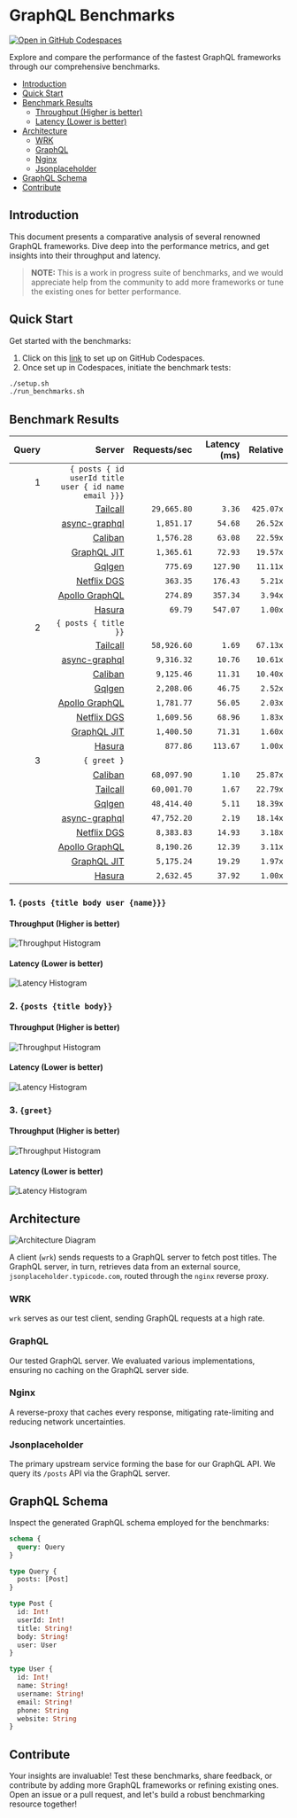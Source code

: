# GraphQL Benchmarks <!-- omit from toc -->

[![Open in GitHub Codespaces](https://github.com/codespaces/badge.svg)](https://codespaces.new/tailcallhq/graphql-benchmarks)

Explore and compare the performance of the fastest GraphQL frameworks through our comprehensive benchmarks.

- [Introduction](#introduction)
- [Quick Start](#quick-start)
- [Benchmark Results](#benchmark-results)
  - [Throughput (Higher is better)](#throughput-higher-is-better)
  - [Latency (Lower is better)](#latency-lower-is-better)
- [Architecture](#architecture)
  - [WRK](#wrk)
  - [GraphQL](#graphql)
  - [Nginx](#nginx)
  - [Jsonplaceholder](#jsonplaceholder)
- [GraphQL Schema](#graphql-schema)
- [Contribute](#contribute)

[Tailcall]: https://github.com/tailcallhq/tailcall
[Gqlgen]: https://github.com/99designs/gqlgen
[Apollo GraphQL]: https://github.com/apollographql/apollo-server
[Netflix DGS]: https://github.com/netflix/dgs-framework
[Caliban]: https://github.com/ghostdogpr/caliban
[async-graphql]: https://github.com/async-graphql/async-graphql
[Hasura]: https://github.com/hasura/graphql-engine
[GraphQL JIT]: https://github.com/zalando-incubator/graphql-jit

## Introduction

This document presents a comparative analysis of several renowned GraphQL frameworks. Dive deep into the performance metrics, and get insights into their throughput and latency.

> **NOTE:** This is a work in progress suite of benchmarks, and we would appreciate help from the community to add more frameworks or tune the existing ones for better performance.

## Quick Start

Get started with the benchmarks:

1. Click on this [link](https://codespaces.new/tailcallhq/graphql-benchmarks) to set up on GitHub Codespaces.
2. Once set up in Codespaces, initiate the benchmark tests:

```bash
./setup.sh
./run_benchmarks.sh
```

## Benchmark Results

<!-- PERFORMANCE_RESULTS_START -->

| Query | Server | Requests/sec | Latency (ms) | Relative |
|-------:|--------:|--------------:|--------------:|---------:|
| 1 | `{ posts { id userId title user { id name email }}}` |
|| [Tailcall] | `29,665.80` | `3.36` | `425.07x` |
|| [async-graphql] | `1,851.17` | `54.68` | `26.52x` |
|| [Caliban] | `1,576.28` | `63.08` | `22.59x` |
|| [GraphQL JIT] | `1,365.61` | `72.93` | `19.57x` |
|| [Gqlgen] | `775.69` | `127.90` | `11.11x` |
|| [Netflix DGS] | `363.35` | `176.43` | `5.21x` |
|| [Apollo GraphQL] | `274.89` | `357.34` | `3.94x` |
|| [Hasura] | `69.79` | `547.07` | `1.00x` |
| 2 | `{ posts { title }}` |
|| [Tailcall] | `58,926.60` | `1.69` | `67.13x` |
|| [async-graphql] | `9,316.32` | `10.76` | `10.61x` |
|| [Caliban] | `9,125.46` | `11.31` | `10.40x` |
|| [Gqlgen] | `2,208.06` | `46.75` | `2.52x` |
|| [Apollo GraphQL] | `1,781.77` | `56.05` | `2.03x` |
|| [Netflix DGS] | `1,609.56` | `68.96` | `1.83x` |
|| [GraphQL JIT] | `1,400.50` | `71.31` | `1.60x` |
|| [Hasura] | `877.86` | `113.67` | `1.00x` |
| 3 | `{ greet }` |
|| [Caliban] | `68,097.90` | `1.10` | `25.87x` |
|| [Tailcall] | `60,001.70` | `1.67` | `22.79x` |
|| [Gqlgen] | `48,414.40` | `5.11` | `18.39x` |
|| [async-graphql] | `47,752.20` | `2.19` | `18.14x` |
|| [Netflix DGS] | `8,383.83` | `14.93` | `3.18x` |
|| [Apollo GraphQL] | `8,190.26` | `12.39` | `3.11x` |
|| [GraphQL JIT] | `5,175.24` | `19.29` | `1.97x` |
|| [Hasura] | `2,632.45` | `37.92` | `1.00x` |

<!-- PERFORMANCE_RESULTS_END -->



### 1. `{posts {title body user {name}}}`
#### Throughput (Higher is better)

![Throughput Histogram](assets/req_sec_histogram1.png)

#### Latency (Lower is better)

![Latency Histogram](assets/latency_histogram1.png)

### 2. `{posts {title body}}`
#### Throughput (Higher is better)

![Throughput Histogram](assets/req_sec_histogram2.png)

#### Latency (Lower is better)

![Latency Histogram](assets/latency_histogram2.png)

### 3. `{greet}`
#### Throughput (Higher is better)

![Throughput Histogram](assets/req_sec_histogram3.png)

#### Latency (Lower is better)

![Latency Histogram](assets/latency_histogram3.png)

## Architecture

![Architecture Diagram](assets/architecture.png)

A client (`wrk`) sends requests to a GraphQL server to fetch post titles. The GraphQL server, in turn, retrieves data from an external source, `jsonplaceholder.typicode.com`, routed through the `nginx` reverse proxy.

### WRK

`wrk` serves as our test client, sending GraphQL requests at a high rate.

### GraphQL

Our tested GraphQL server. We evaluated various implementations, ensuring no caching on the GraphQL server side.

### Nginx

A reverse-proxy that caches every response, mitigating rate-limiting and reducing network uncertainties.

### Jsonplaceholder

The primary upstream service forming the base for our GraphQL API. We query its `/posts` API via the GraphQL server.

## GraphQL Schema

Inspect the generated GraphQL schema employed for the benchmarks:

```graphql
schema {
  query: Query
}

type Query {
  posts: [Post]
}

type Post {
  id: Int!
  userId: Int!
  title: String!
  body: String!
  user: User
}

type User {
  id: Int!
  name: String!
  username: String!
  email: String!
  phone: String
  website: String
}
```

## Contribute

Your insights are invaluable! Test these benchmarks, share feedback, or contribute by adding more GraphQL frameworks or refining existing ones. Open an issue or a pull request, and let's build a robust benchmarking resource together!
